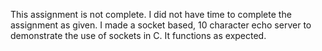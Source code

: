 This assignment is not complete. I did not have time to complete the assignment as given. I made a socket based, 10 character echo server to demonstrate the use of sockets in C. It functions as expected.